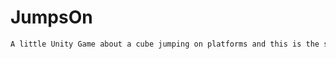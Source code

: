 # JumpsOn

```bash
A little Unity Game about a cube jumping on platforms and this is the second project that I got this far 
```
